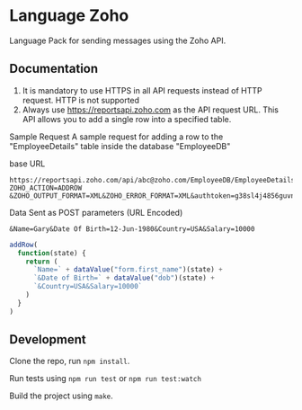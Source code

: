 Language Zoho
=============

Language Pack for sending messages using the Zoho API.

Documentation
-------------

1. It is mandatory to use HTTPS in all API requests instead of HTTP request. HTTP is not supported
2. Always use https://reportsapi.zoho.com as the API request URL.
This API allows you to add a single row into a specified table.

Sample Request
A sample request for adding a row to the "EmployeeDetails" table inside the database "EmployeeDB"

base URL
```
https://reportsapi.zoho.com/api/abc@zoho.com/EmployeeDB/EmployeeDetails?ZOHO_ACTION=ADDROW
&ZOHO_OUTPUT_FORMAT=XML&ZOHO_ERROR_FORMAT=XML&authtoken=g38sl4j4856guvncrywox8251sssds&ZOHO_API_VERSION=1.0
```

Data Sent as POST parameters (URL Encoded)
```
&Name=Gary&Date Of Birth=12-Jun-1980&Country=USA&Salary=10000
```

```js
addRow(
  function(state) {
    return (
      `Name=` + dataValue("form.first_name")(state) +
      `&Date of Birth=` + dataValue("dob")(state) +
      `&Country=USA&Salary=10000`
    )
  }
)

```

Development
-----------

Clone the repo, run `npm install`.

Run tests using `npm run test` or `npm run test:watch`

Build the project using `make`.
